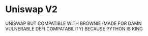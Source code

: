# Uniswap V2

UNISWAP BUT COMPATIBLE WITH BROWNIE (MADE FOR DAMN VULNERABLE DEFI COMPATABILITY) BECAUSE PYTHON IS KING